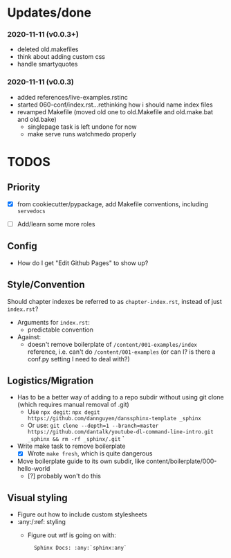 # Updates/done


### 2020-11-11 (v0.0.3+)

- deleted old.makefiles 
- think about adding custom css
- handle smartyquotes

### 2020-11-11 (v0.0.3)

- added references/live-examples.rstinc
- started 060-conf/index.rst...rethinking how i should name index files
- revamped Makefile (moved old one to old.Makefile and old.make.bat and old.bake)
    - singlepage task is left undone for now
    - make serve runs watchmedo properly



# TODOS

## Priority

- [x] from cookiecutter/pypackage, add Makefile conventions, including `servedocs`
- [ ] Add/learn some more roles


## Config

- How do I get "Edit Github Pages" to show up?

## Style/Convention

Should chapter indexes be referred to as `chapter-index.rst`, instead of just `index.rst`?
- Arguments for `index.rst`:
    - predictable convention    
- Against:
    - doesn't remove boilerplate of `/content/001-examples/index` reference, i.e. can't do `/content/001-examples` (or can I? is there a conf.py setting I need to deal with?)

## Logistics/Migration

- Has to be a better way of adding to a repo subdir without using git clone (which requires manual removal of .git)
    - Use `npx degit`: `npx degit https://github.com/dannguyen/danssphinx-template _sphinx`
    - Or use: `git clone --depth=1 --branch=master https://github.com/dantalk/youtube-dl-command-line-intro.git _sphinx && rm -rf _sphinx/.git`
`
- Write make task to remove boilerplate
    - [X] Wrote `make fresh`, which is quite dangerous

- Move boilerplate guide to its own subdir, like content/boilerplate/000-hello-world
    - [?] probably won't do this


## Visual styling

- Figure out how to include custom stylesheets
- :any:/:ref: styling
    - Figure out wtf is going on with: 
    
            Sphinx Docs: :any:`sphinx:any`


